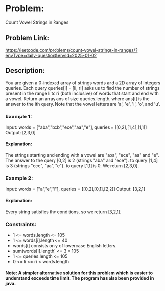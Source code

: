 # Problem:
Count Vowel Strings in Ranges

## Problem Link:
https://leetcode.com/problems/count-vowel-strings-in-ranges/?envType=daily-question&envId=2025-01-02

## Description:
You are given a 0-indexed array of strings words and a 2D array of integers queries.
Each query queries[i] = [li, ri] asks us to find the number of strings present in the range li to ri (both inclusive) of words that start and end with a vowel.
Return an array ans of size queries.length, where ans[i] is the answer to the ith query.
Note that the vowel letters are 'a', 'e', 'i', 'o', and 'u'.

### Example 1:

Input: words = ["aba","bcb","ece","aa","e"], queries = [[0,2],[1,4],[1,1]]
Output: [2,3,0]
#### Explanation: 
The strings starting and ending with a vowel are "aba", "ece", "aa" and "e".
The answer to the query [0,2] is 2 (strings "aba" and "ece").
to query [1,4] is 3 (strings "ece", "aa", "e").
to query [1,1] is 0.
We return [2,3,0].

### Example 2:

Input: words = ["a","e","i"], queries = [[0,2],[0,1],[2,2]]
Output: [3,2,1]
#### Explanation: 
Every string satisfies the conditions, so we return [3,2,1].
 
### Constraints:

- 1 <= words.length <= 105
- 1 <= words[i].length <= 40
- words[i] consists only of lowercase English letters.
- sum(words[i].length) <= 3 * 105
- 1 <= queries.length <= 105
- 0 <= li <= ri < words.length

#### Note: A simpler alternative solution for this problem which is easier to understand exceeds time limit. The program has also been provided in java.